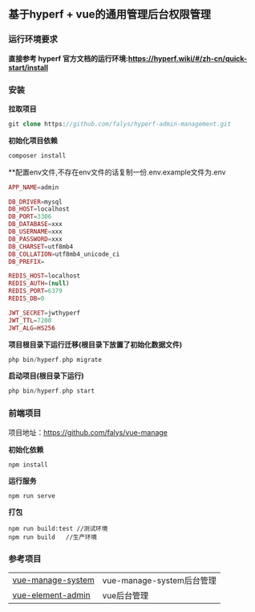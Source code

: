 ## 基于hyperf + vue的通用管理后台权限管理

### 运行环境要求

**直接参考 hyperf 官方文档的运行环境:https://hyperf.wiki/#/zh-cn/quick-start/install**

### 安装

**拉取项目**

```php
git clone https://github.com/falys/hyperf-admin-management.git
```

**初始化项目依赖**

```php
composer install
```

**配置env文件,不存在env文件的话复制一份.env.example文件为.env

```php
APP_NAME=admin

DB_DRIVER=mysql
DB_HOST=localhost
DB_PORT=3306
DB_DATABASE=xxx
DB_USERNAME=xxx
DB_PASSWORD=xxx
DB_CHARSET=utf8mb4
DB_COLLATION=utf8mb4_unicode_ci
DB_PREFIX=

REDIS_HOST=localhost
REDIS_AUTH=(null)
REDIS_PORT=6379
REDIS_DB=0

JWT_SECRET=jwthyperf
JWT_TTL=7200
JWT_ALG=HS256

```

**项目根目录下运行迁移(根目录下放置了初始化数据文件)**

```php
php bin/hyperf.php migrate
```

**启动项目(根目录下运行)**

```php
php bin/hyperf.php start
```

### 前端项目

项目地址：https://github.com/falys/vue-manage

**初始化依赖**

```vue
npm install
```

**运行服务**

```vue
npm run serve
```

**打包**

```vue
npm run build:test //测试环境
npm run build   //生产环境
```

### 参考项目

|                                                              |                           |
| ------------------------------------------------------------ | ------------------------- |
| [vue-manage-system](https://github.com/PanJiaChen/vue-element-admin) | vue-manage-system后台管理 |
| [vue-element-admin](https://github.com/PanJiaChen/vue-element-admin) | vue后台管理               |

